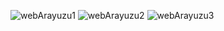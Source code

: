 ![webArayuzu1](https://github.com/okankuscu/webArayuzu/assets/130232638/7197af44-7497-441a-a7d2-4338376ca13d)
![webArayuzu2](https://github.com/okankuscu/webArayuzu/assets/130232638/f26e307c-51ff-4e62-ab01-060e12b99794)
![webArayuzu3](https://github.com/okankuscu/webArayuzu/assets/130232638/46ee6e14-768f-4e2f-942a-d49e06b8b3d6)
